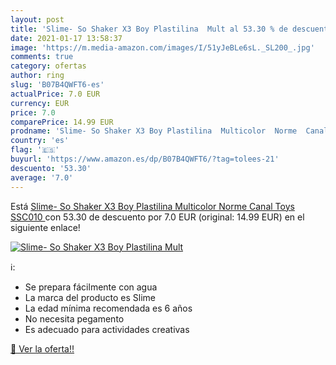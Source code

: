 ```yaml
---
layout: post
title: 'Slime- So Shaker X3 Boy Plastilina  Mult al 53.30 % de descuento'
date: 2021-01-17 13:58:37
image: 'https://m.media-amazon.com/images/I/51yJeBLe6sL._SL200_.jpg'
comments: true
category: ofertas
author: ring
slug: 'B07B4QWFT6-es'
actualPrice: 7.0 EUR
currency: EUR
price: 7.0
comparePrice: 14.99 EUR
prodname: 'Slime- So Shaker X3 Boy Plastilina  Multicolor  Norme  Canal Toys SSC010 '
country: 'es'
flag: '🇪🇸'
buyurl: 'https://www.amazon.es/dp/B07B4QWFT6/?tag=tolees-21'
descuento: '53.30'
average: '7.0'
---
```


Está [Slime- So Shaker X3 Boy Plastilina  Multicolor  Norme  Canal Toys SSC010 ](https://www.amazon.es/dp/B07B4QWFT6/?tag=tolees-21) con 53.30 de descuento por 7.0 EUR (original: 14.99 EUR) en el siguiente enlace!

[![Slime- So Shaker X3 Boy Plastilina  Mult](https://m.media-amazon.com/images/I/51yJeBLe6sL._SL200_.jpg)](https://www.amazon.es/dp/B07B4QWFT6/?tag=tolees-21)

ℹ️:

- Se prepara fácilmente con agua
- La marca del producto es Slime
- La edad mínima recomendada es 6 años
- No necesita pegamento
- Es adecuado para actividades creativas

[🛒 Ver la oferta!!](https://www.amazon.es/dp/B07B4QWFT6/?tag=tolees-21)
